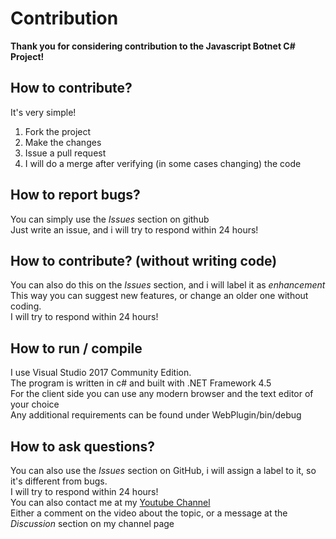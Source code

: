 # Contribution
**Thank you for considering contribution to the Javascript Botnet C\# Project!**  
## How to contribute?
It's very simple!  
1. Fork the project  
2. Make the changes  
3. Issue a pull request  
4. I will do a merge after verifying (in some cases changing) the code  
## How to report bugs?
You can simply use the *Issues* section on github  
Just write an issue, and i will try to respond within 24 hours!  
## How to contribute? (without writing code)
You can also do this on the *Issues* section, and i will label it as *enhancement*  
This way you can suggest new features, or change an older one without coding.  
I will try to respond within 24 hours!  
## How to run / compile
I use Visual Studio 2017 Community Edition.  
The program is written in c\# and built with .NET Framework 4.5  
For the client side you can use any modern browser and the text editor of your choice  
Any additional requirements can be found under WebPlugin/bin/debug  
## How to ask questions?
You can also use the *Issues* section on GitHub, i will assign a label to it, so it's different from bugs.  
I will try to respond within 24 hours!  
You can also contact me at my [Youtube Channel](https://www.youtube.com/channel/UCYIOySp8zTTWJG5-n8wpZ2g)  
Either a comment on the video about the topic, or a message at the *Discussion* section on my channel page  
